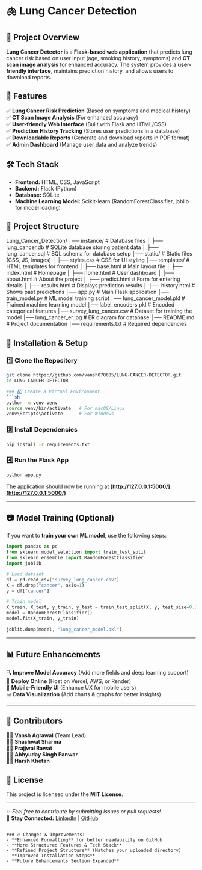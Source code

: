 # 🫁 Lung Cancer Detection  

## 📌 Project Overview  
**Lung Cancer Detector** is a **Flask-based web application** that predicts lung cancer risk based on user input (age, smoking history, symptoms) and **CT scan image analysis** for enhanced accuracy. The system provides a **user-friendly interface**, maintains prediction history, and allows users to download reports.  

## 🚀 Features  
✅ **Lung Cancer Risk Prediction** (Based on symptoms and medical history)  
✅ **CT Scan Image Analysis** (For enhanced accuracy)  
✅ **User-friendly Web Interface** (Built with Flask and HTML/CSS)  
✅ **Prediction History Tracking** (Stores user predictions in a database)  
✅ **Downloadable Reports** (Generate and download reports in PDF format)  
✅ **Admin Dashboard** (Manage user data and analyze trends)  

## 🛠️ Tech Stack  
- **Frontend:** HTML, CSS, JavaScript  
- **Backend:** Flask (Python)  
- **Database:** SQLite  
- **Machine Learning Model:** Scikit-learn (RandomForestClassifier, joblib for model loading)  

## 📂 Project Structure

Lung_Cancer_Detection/
│── instance/                  # Database files
│   ├── lung_cancer.db         # SQLite database storing patient data
│   ├── lung_cancer.sql        # SQL schema for database setup
│── static/                     # Static files (CSS, JS, images)
│   ├── styles.css             # CSS for UI styling
│── templates/                  # HTML templates for frontend
│   ├── base.html              # Main layout file
│   ├── index.html             # Homepage
│   ├── home.html              # User dashboard
│   ├── about.html             # About the project
│   ├── predict.html           # Form for entering details
│   ├── results.html           # Displays prediction results
│   ├── history.html           # Shows past predictions
│── app.py                      # Main Flask application
│── train_model.py              # ML model training script
│── lung_cancer_model.pkl       # Trained machine learning model
│── label_encoders.pkl          # Encoded categorical features
│── survey_lung_cancer.csv      # Dataset for training the model
│── lung_cancer_er.jpg          # ER diagram for database
│── README.md                   # Project documentation
│── requirements.txt            # Required dependencies

## 🔧 Installation & Setup  

### 1️⃣ Clone the Repository  
```sh
git clone https://github.com/vansh070605/LUNG-CANCER-DETECTOR.git
cd LUNG-CANCER-DETECTOR

### 2️⃣ Create a Virtual Environment  
```sh
python -m venv venv
source venv/bin/activate   # For macOS/Linux
venv\Scripts\activate      # For Windows
```

### 3️⃣ Install Dependencies  
```sh
pip install -r requirements.txt
```

### 4️⃣ Run the Flask App  
```sh
python app.py
```
The application should now be running at **[http://127.0.0.1:5000/](http://127.0.0.1:5000/)**  

---

## 📷 Model Training (Optional)  
If you want to **train your own ML model**, use the following steps:  

```python
import pandas as pd
from sklearn.model_selection import train_test_split
from sklearn.ensemble import RandomForestClassifier
import joblib

# Load dataset
df = pd.read_csv("survey_lung_cancer.csv")
X = df.drop("cancer", axis=1)
y = df["cancer"]

# Train model
X_train, X_test, y_train, y_test = train_test_split(X, y, test_size=0.2, random_state=42)
model = RandomForestClassifier()
model.fit(X_train, y_train)

joblib.dump(model, "lung_cancer_model.pkl")
```

---

## 📊 Future Enhancements  
🔍 **Improve Model Accuracy** (Add more fields and deep learning support)  
📡 **Deploy Online** (Host on Vercel, AWS, or Render)  
📱 **Mobile-Friendly UI** (Enhance UX for mobile users)  
📊 **Data Visualization** (Add charts & graphs for better insights)  

---

## 📝 Contributors  
👨‍💻 **Vansh Agrawal** (Team Lead)  
👨‍💻 **Shashwat Sharma**  
👨‍💻 **Prajjwal Rawat**  
👨‍💻 **Abhyuday Singh Panwar**  
👨‍💻 **Harsh Khetan**  

## 📜 License  
This project is licensed under the **MIT License**.  

---

✨ *Feel free to contribute by submitting issues or pull requests!*  
🔗 **Stay Connected:** [LinkedIn](https://linkedin.com/in/your-profile) | [GitHub](https://github.com/vansh070605)  
```

### 🔥 Changes & Improvements:  
- **Enhanced Formatting** for better readability on GitHub  
- **More Structured Features & Tech Stack**  
- **Refined Project Structure** (Matches your uploaded directory)  
- **Improved Installation Steps**  
- **Future Enhancements Section Expanded**
